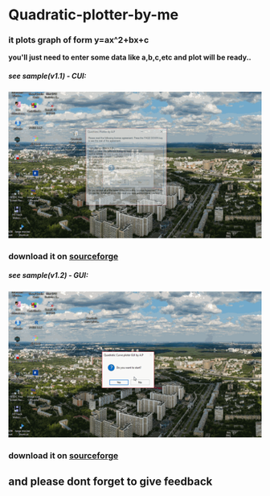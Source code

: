 # Quadratic-plotter-by-me
### it plots graph of form y=ax^2+bx+c
**you'll just need to enter some data like a,b,c,etc and plot will be ready..**
##### see sample(v1.1) - CUI:
![](https://github.com/anandprabhakar0507/Quadratic-plotter-by-me/blob/master/plot1.1.gif)
### download it on [sourceforge](https://sourceforge.net/projects/quadraticplotbyap/files/Quadratic%20curve%20plotter%28v1.1%29.exe/download)


##### see sample(v1.2) - GUI:
![](https://github.com/anandprabhakar0507/Quadratic-plotter-by-me/blob/master/plot1.2.gif)
### download it on [sourceforge](https://sourceforge.net/projects/quadraticplotbyap/files/Quadratic%20curve%20plotter%28v1.2%29.exe/download)

## and please dont forget to give feedback [](mailto:anandprabhakar0507@gmail.com)
